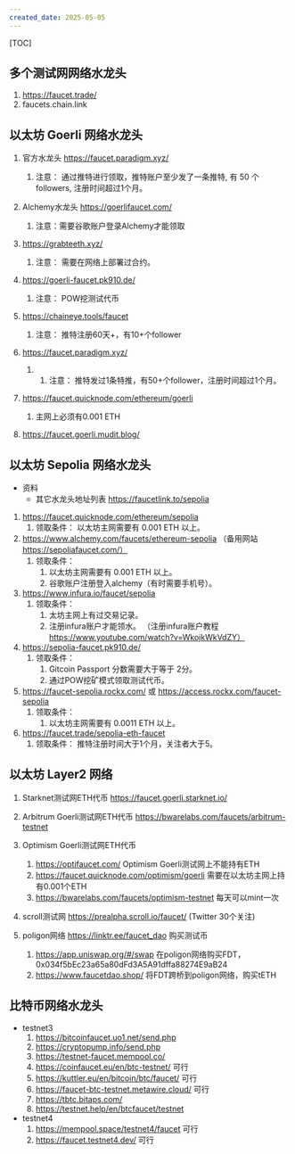 ```yaml
---
created_date: 2025-05-05
---
```


[TOC]

## 多个测试网网络水龙头

1. https://faucet.trade/
2. faucets.chain.link

## 以太坊 Goerli 网络水龙头

1. 官方水龙头 https://faucet.paradigm.xyz/

   1. 注意： 通过推特进行领取，推特账户至少发了一条推特, 有 50 个followers, 注册时间超过1个月。

2. Alchemy水龙头 https://goerlifaucet.com/

   1. 注意：需要谷歌账户登录Alchemy才能领取

3. https://grabteeth.xyz/

   1. 注意： 需要在网络上部署过合约。

4. https://goerli-faucet.pk910.de/

   1. 注意： POW挖测试代币

5. https://chaineye.tools/faucet

   1. 注意： 推特注册60天+，有10+个follower

6. https://faucet.paradigm.xyz/

   1. 1. 注意： 推特发过1条特推，有50+个follower，注册时间超过1个月。

7. https://faucet.quicknode.com/ethereum/goerli

   1. 主网上必须有0.001 ETH

8. https://faucet.goerli.mudit.blog/

## 以太坊 Sepolia 网络水龙头

- 资料
  - 其它水龙头地址列表 https://faucetlink.to/sepolia

1. https://faucet.quicknode.com/ethereum/sepolia
   1. 领取条件： 以太坊主网需要有 0.001 ETH 以上。
2. https://www.alchemy.com/faucets/ethereum-sepolia （备用网站 https://sepoliafaucet.com/）
   1. 领取条件：
      1. 以太坊主网需要有 0.001 ETH 以上。
      2. 谷歌账户注册登入alchemy（有时需要手机号）。
3. https://www.infura.io/faucet/sepolia
   1. 领取条件：
      1. 太坊主网上有过交易记录。
      2. 注册infura账户才能领水。 （注册infura账户教程 https://www.youtube.com/watch?v=WkojkWkVdZY）
4. https://sepolia-faucet.pk910.de/
   1. 领取条件：
      1. Gitcoin Passport 分数需要大于等于 2分。
      2. 通过POW挖矿模式领取测试代币。
5. https://faucet-sepolia.rockx.com/ 或 https://access.rockx.com/faucet-sepolia
   1. 领取条件：
      1. 以太坊主网需要有 0.0011 ETH 以上。
6. https://faucet.trade/sepolia-eth-faucet
   1. 领取条件： 推特注册时间大于1个月，关注者大于5。

## 以太坊 Layer2 网络

1. Starknet测试网ETH代币 https://faucet.goerli.starknet.io/

2. Arbitrum Goerli测试网ETH代币 https://bwarelabs.com/faucets/arbitrum-testnet

3. Optimism Goerli测试网ETH代币

   1. https://optifaucet.com/ Optimism Goerli测试网上不能持有ETH
   2. https://faucet.quicknode.com/optimism/goerli 需要在以太坊主网上持有0.001个ETH
   3. https://bwarelabs.com/faucets/optimism-testnet 每天可以mint一次

4. scroll测试网 https://prealpha.scroll.io/faucet/ (Twitter 30个关注)

5. poligon网络 https://linktr.ee/faucet_dao 购买测试币

   1. https://app.uniswap.org/#/swap 在poligon网络购买FDT， 0x034f5bEc23a65a80dFd3A5A91dffa88274E9aB24
   2. https://www.faucetdao.shop/ 将FDT跨桥到poligon网络，购买tETH

## 比特币网络水龙头

- testnet3
  1. https://bitcoinfaucet.uo1.net/send.php
  2. https://cryptopump.info/send.php
  3. https://testnet-faucet.mempool.co/
  4. https://coinfaucet.eu/en/btc-testnet/ 可行
  5. https://kuttler.eu/en/bitcoin/btc/faucet/ 可行
  6. https://faucet-btc-testnet.metawire.cloud/ 可行
  7. https://tbtc.bitaps.com/
  8. https://testnet.help/en/btcfaucet/testnet
- testnet4
  1. https://mempool.space/testnet4/faucet 可行
  2. https://faucet.testnet4.dev/ 可行
